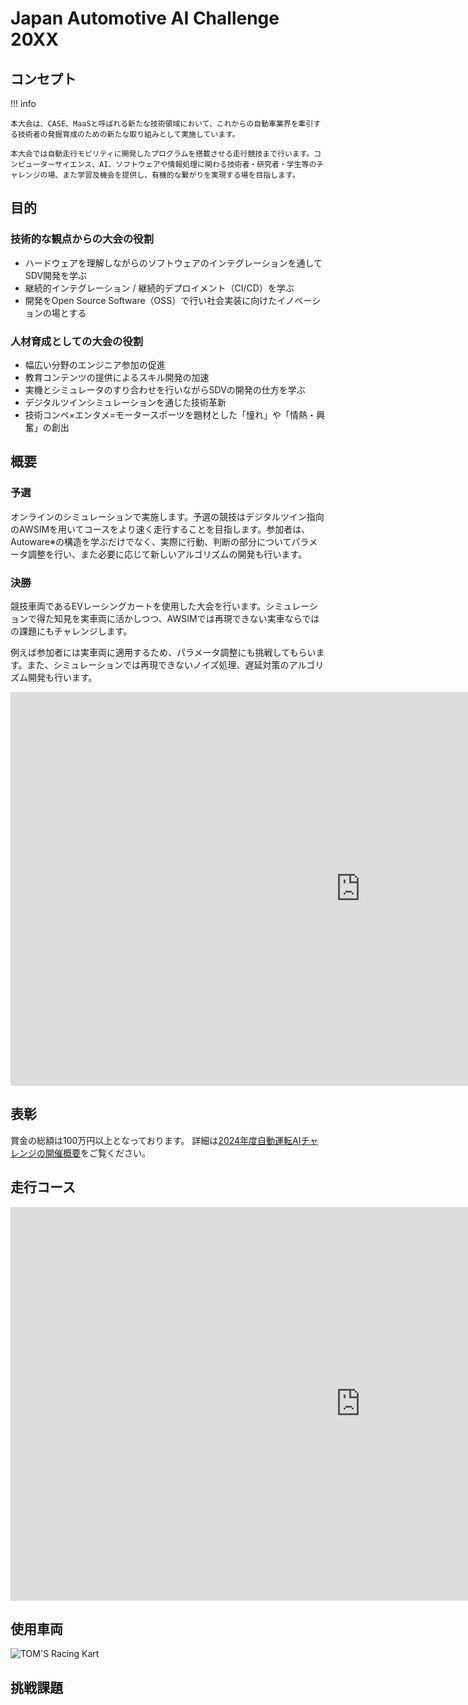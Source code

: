 # Japan Automotive AI Challenge 20XX

## コンセプト

!!! info

    本大会は、CASE、MaaSと呼ばれる新たな技術領域において、これからの自動車業界を牽引する技術者の発掘育成のための新たな取り組みとして実施しています。

    本大会では自動走行モビリティに開発したプログラムを搭載させる走行競技まで行います。コンピューターサイエンス、AI、ソフトウェアや情報処理に関わる技術者・研究者・学生等のチャレンジの場、また学習及機会を提供し、有機的な繋がりを実現する場を目指します。

## 目的

### 技術的な観点からの大会の役割

- ハードウェアを理解しながらのソフトウェアのインテグレーションを通してSDV開発を学ぶ
- 継続的インテグレーション / 継続的デプロイメント（CI/CD）を学ぶ
- 開発をOpen Source Software（OSS）で行い社会実装に向けたイノベーションの場とする

### 人材育成としての大会の役割

- 幅広い分野のエンジニア参加の促進
- 教育コンテンツの提供によるスキル開発の加速
- 実機とシミュレータのすり合わせを行いながらSDVの開発の仕方を学ぶ
- デジタルツインシミュレーションを通じた技術革新
- 技術コンペ×エンタメ=モータースポーツを題材とした「憧れ」や「情熱・興奮」の創出

## 概要

### 予選

オンラインのシミュレーションで実施します。予選の競技はデジタルツイン指向のAWSIMを用いてコースをより速く走行することを目指します。参加者は、Autoware※の構造を学ぶだけでなく、実際に行動、判断の部分についてパラメータ調整を行い、また必要に応じて新しいアルゴリズムの開発も行います。

### 決勝

競技車両であるEVレーシングカートを使用した大会を行います。シミュレーションで得た知見を実車両に活かしつつ、AWSIMでは再現できない実車ならではの課題にもチャレンジします。

例えば参加者には実車両に適用するため、パラメータ調整にも挑戦してもらいます。また、シミュレーションでは再現できないノイズ処理、遅延対策のアルゴリズム開発も行います。

<iframe width="1120" height="630" src="https://www.youtube.com/embed/GsuCUoNrMDM?si=zoh1mL_U0yRnB2fj" title="YouTube video player" frameborder="0" allow="accelerometer; autoplay; clipboard-write; encrypted-media; gyroscope; picture-in-picture; web-share" referrerpolicy="strict-origin-when-cross-origin" allowfullscreen></iframe>

## 表彰

賞金の総額は100万円以上となっております。
詳細は[2024年度自動運転AIチャレンジの開催概要](https://www.jsae.or.jp/jaaic/2024ver/summary/)をご覧ください。

## 走行コース

<iframe width="1120" height="630" src="https://www.youtube.com/embed/K-N-2nLXXF8?si=pZ2NovtO_IGwsa_4" title="YouTube video player" frameborder="0" allow="accelerometer; autoplay; clipboard-write; encrypted-media; gyroscope; picture-in-picture; web-share" referrerpolicy="strict-origin-when-cross-origin" allowfullscreen></iframe>

## 使用車両

![TOM'S Racing Kart](./assets/racing-kart.jpeg)

## 挑戦課題
